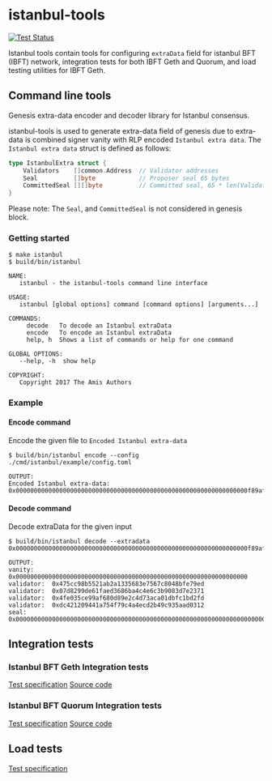 # istanbul-tools

[![Test Status](https://travis-ci.org/getamis/istanbul-tools.svg?branch=feature%2Fadd-travis-yml)](https://travis-ci.org/getamis/istanbul-tools)


Istanbul tools contain tools for configuring `extraData` field for istanbul BFT (IBFT) network, integration tests for both IBFT Geth and Quorum, and load testing utilities for IBFT Geth.

Command line tools
---

Genesis extra-data encoder and decoder library for Istanbul consensus. 
   
istanbul-tools is used to generate extra-data field of genesis due to extra-data is combined signer vanity with RLP encoded `Istanbul extra data`. The `Istanbul extra data` struct is defined as follows:

```go
type IstanbulExtra struct {
    Validators    []common.Address  // Validator addresses
    Seal          []byte            // Proposer seal 65 bytes
    CommittedSeal [][]byte          // Committed seal, 65 * len(Validators) bytes
}
```

Please note: The `Seal`, and `CommittedSeal` is not considered in genesis block.  

### Getting started

```
$ make istanbul
$ build/bin/istanbul

NAME:
   istanbul - the istanbul-tools command line interface

USAGE:
   istanbul [global options] command [command options] [arguments...]

COMMANDS:
     decode   To decode an Istanbul extraData
     encode   To encode an Istanbul extraData
     help, h  Shows a list of commands or help for one command

GLOBAL OPTIONS:
   --help, -h  show help

COPYRIGHT:
   Copyright 2017 The Amis Authors

```

### Example

#### Encode command

Encode the given file to `Encoded Istanbul extra-data` 
```
$ build/bin/istanbul encode --config ./cmd/istanbul/example/config.toml

OUTPUT:
Encoded Istanbul extra-data: 0x0000000000000000000000000000000000000000000000000000000000000000f89af85494475cc98b5521ab2a1335683e7567c8048bfe79ed9407d8299de61faed3686ba4c4e6c3b9083d7e2371944fe035ce99af680d89e2c4d73aca01dbfc1bd2fd94dc421209441a754f79c4a4ecd2b49c935aad0312b8410000000000000000000000000000000000000000000000000000000000000000000000000000000000000000000000000000000000000000000000000000000000c0
```

#### Decode command

Decode extraData for the given input
```
$ build/bin/istanbul decode --extradata 0x0000000000000000000000000000000000000000000000000000000000000000f89af85494475cc98b5521ab2a1335683e7567c8048bfe79ed9407d8299de61faed3686ba4c4e6c3b9083d7e2371944fe035ce99af680d89e2c4d73aca01dbfc1bd2fd94dc421209441a754f79c4a4ecd2b49c935aad0312b8410000000000000000000000000000000000000000000000000000000000000000000000000000000000000000000000000000000000000000000000000000000000c0

OUTPUT:
vanity:  0x0000000000000000000000000000000000000000000000000000000000000000
validator:  0x475cc98b5521ab2a1335683e7567c8048bfe79ed
validator:  0x07d8299de61faed3686ba4c4e6c3b9083d7e2371
validator:  0x4fe035ce99af680d89e2c4d73aca01dbfc1bd2fd
validator:  0xdc421209441a754f79c4a4ecd2b49c935aad0312
seal: 0x0000000000000000000000000000000000000000000000000000000000000000000000000000000000000000000000000000000000000000000000000000000000
```

Integration tests
---
### Istanbul BFT Geth Integration tests
[Test specification](https://github.com/getamis/istanbul-tools/wiki/Istanbul-BFT-Test-Specification)
[Source code](https://github.com/getamis/istanbul-tools/tree/develop/tests/functional)

### Istanbul BFT Quorum Integration tests
[Test specification](https://github.com/getamis/istanbul-tools/wiki/Istanbul-BFT-on-Quorum-Test-Specification)
[Source code](https://github.com/getamis/istanbul-tools/tree/develop/tests/quorum/functional)


Load tests
---
[Test specification](https://github.com/getamis/istanbul-tools/wiki/Istanbul-BFT-Benchmarking)
